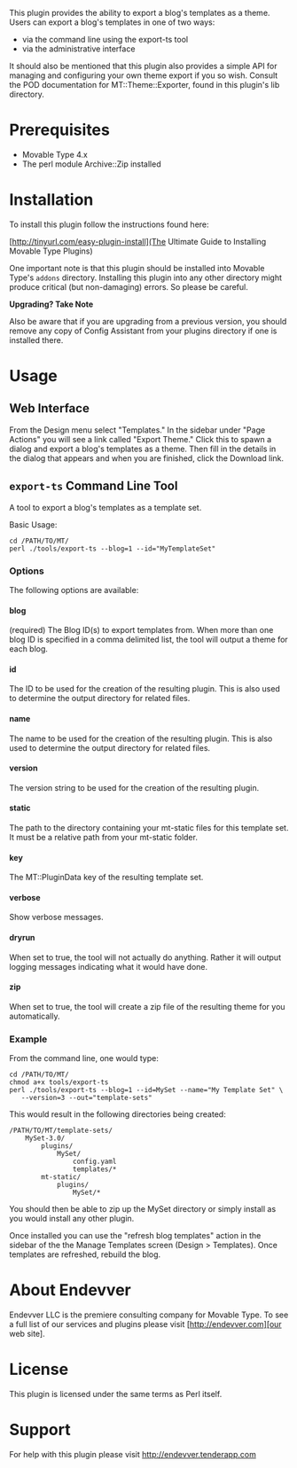This plugin provides the ability to export a blog's templates as a theme. 
Users can export a blog's templates in one of two ways:

* via the command line using the export-ts tool 
* via the administrative interface

It should also be mentioned that this plugin also provides a simple API
for managing and configuring your own theme export if you so wish. Consult
the POD documentation for MT::Theme::Exporter, found in this plugin's 
lib directory.

# Prerequisites

* Movable Type 4.x
* The perl module Archive::Zip installed

# Installation

To install this plugin follow the instructions found here:

[http://tinyurl.com/easy-plugin-install](The Ultimate Guide to Installing Movable Type Plugins)

One important note is that this plugin should be installed into Movable Type's 
`addons` directory. Installing this plugin into any other directory might produce 
critical (but non-damaging) errors. So please be careful. 

**Upgrading? Take Note**

Also be aware that if you are upgrading from a previous version, you should 
remove any copy of Config Assistant from your plugins directory if one is 
installed there.

# Usage

## Web Interface

From the Design menu select "Templates." In the sidebar under "Page Actions"
you will see a link called "Export Theme." Click this to spawn a dialog and
export a blog's templates as a theme. Then fill in the details in the dialog
that appears and when you are finished, click the Download link.

## `export-ts` Command Line Tool

A tool to export a blog's templates as a template set.

Basic Usage:

    cd /PATH/TO/MT/
    perl ./tools/export-ts --blog=1 --id="MyTemplateSet"

### Options

The following options are available:

#### blog

(required) The Blog ID(s) to export templates from. When more than one blog ID
is specified in a comma delimited list, the tool will output a theme for each
blog.

#### id

The ID to be used for the creation of the resulting plugin. This is also used to determine the output directory for related files.

#### name

The name to be used for the creation of the resulting plugin. This is also used to determine the output directory for related files.

#### version

The version string to be used for the creation of the resulting plugin.

#### static

The path to the directory containing your mt-static files for this template set. It must be a relative path from your mt-static folder.

#### key

The MT::PluginData key of the resulting template set.

#### verbose

Show verbose messages.

#### dryrun

When set to true, the tool will not actually do anything. Rather it will output logging
messages indicating what it would have done.

#### zip 

When set to true, the tool will create a zip file of the resulting theme for you
automatically.

### Example

From the command line, one would type:

    cd /PATH/TO/MT/
    chmod a+x tools/export-ts
    perl ./tools/export-ts --blog=1 --id=MySet --name="My Template Set" \
       --version=3 --out="template-sets"

This would result in the following directories being created:

    /PATH/TO/MT/template-sets/
        MySet-3.0/
            plugins/
                MySet/
                    config.yaml
                    templates/*
            mt-static/
                plugins/
                    MySet/*

You should then be able to zip up the MySet directory or simply install as you 
would install any other plugin.

Once installed you can use the "refresh blog templates" action in the sidebar of 
the the Manage Templates screen (Design > Templates). Once templates are 
refreshed, rebuild the blog.

# About Endevver

Endevver LLC is the premiere consulting company for Movable Type. To see a full
list of our services and plugins please visit [http://endevver.com][our web site].

# License

This plugin is licensed under the same terms as Perl itself.

# Support

For help with this plugin please visit http://endevver.tenderapp.com
